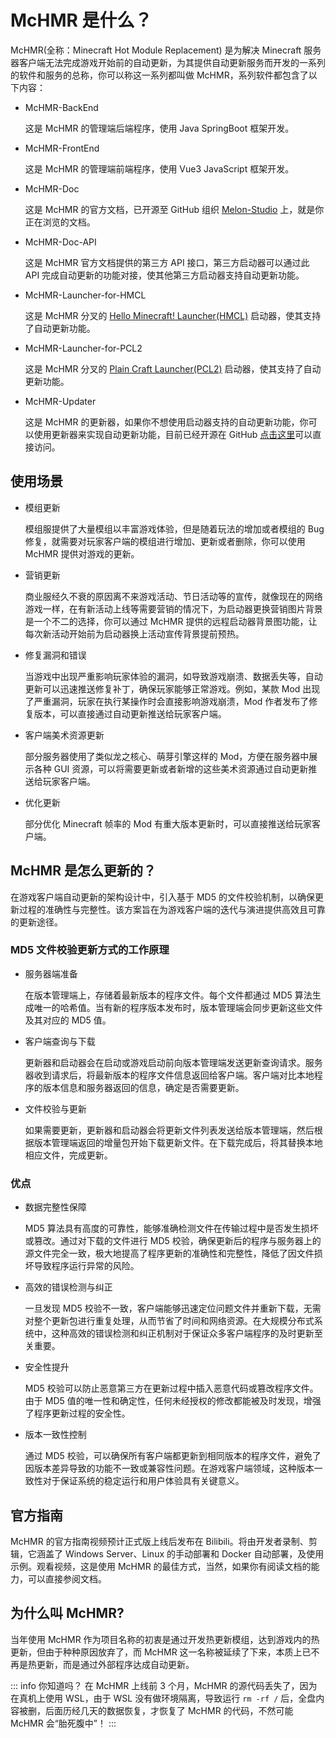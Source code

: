 # McHMR 是什么？

McHMR(全称：Minecraft Hot Module Replacement) 是为解决 Minecraft 服务器客户端无法完成游戏开始前的自动更新，为其提供自动更新服务而开发的一系列的软件和服务的总称，你可以称这一系列都叫做 McHMR，系列软件都包含了以下内容：

- McHMR-BackEnd

   这是 McHMR 的管理端后端程序，使用 Java SpringBoot 框架开发。

- McHMR-FrontEnd

    这是 McHMR 的管理端前端程序，使用 Vue3 JavaScript 框架开发。

- McHMR-Doc

    这是 McHMR 的官方文档，已开源至 GitHub 组织 [Melon-Studio](https://github.com/Melon-Studio) 上，就是你正在浏览的文档。

- McHMR-Doc-API

    这是 McHMR 官方文档提供的第三方 API 接口，第三方启动器可以通过此 API 完成自动更新的功能对接，使其他第三方启动器支持自动更新功能。

- McHMR-Launcher-for-HMCL

    这是 McHMR 分叉的 [Hello Minecraft! Launcher(HMCL)](https://github.com/HMCL-dev/HMCL) 启动器，使其支持了自动更新功能。

- McHMR-Launcher-for-PCL2

    这是 McHMR 分叉的 [Plain Craft Launcher(PCL2)](https://github.com/Hex-Dragon/PCL2) 启动器，使其支持了自动更新功能。

- McHMR-Updater

    这是 McHMR 的更新器，如果你不想使用启动器支持的自动更新功能，你可以使用更新器来实现自动更新功能，目前已经开源在 GitHub [点击这里](https://github.com/Melon-Studio/McHMR-Updater-v2)可以直接访问。

## 使用场景

- 模组更新

    模组服提供了大量模组以丰富游戏体验，但是随着玩法的增加或者模组的 Bug 修复，就需要对玩家客户端的模组进行增加、更新或者删除，你可以使用 McHMR 提供对游戏的更新。

- 营销更新

    商业服经久不衰的原因离不来游戏活动、节日活动等的宣传，就像现在的网络游戏一样，在有新活动上线等需要营销的情况下，为启动器更换营销图片背景是一个不二的选择，你可以通过 McHMR 提供的远程启动器背景图功能，让每次新活动开始前为启动器换上活动宣传背景提前预热。

- 修复漏洞和错误

    当游戏中出现严重影响玩家体验的漏洞，如导致游戏崩溃、数据丢失等，自动更新可以迅速推送修复补丁，确保玩家能够正常游戏。例如，某款 Mod 出现了严重漏洞，玩家在执行某操作时会直接影响游戏崩溃，Mod 作者发布了修复版本，可以直接通过自动更新推送给玩家客户端。

- 客户端美术资源更新

    部分服务器使用了类似龙之核心、萌芽引擎这样的 Mod，方便在服务器中展示各种 GUI 资源，可以将需要更新或者新增的这些美术资源通过自动更新推送给玩家客户端。

- 优化更新

    部分优化 Minecraft 帧率的 Mod 有重大版本更新时，可以直接推送给玩家客户端。

## McHMR 是怎么更新的？

在游戏客户端自动更新的架构设计中，引入基于 MD5 的文件校验机制，以确保更新过程的准确性与完整性。该方案旨在为游戏客户端的迭代与演进提供高效且可靠的更新途径。

### MD5 文件校验更新方式的工作原理

- 服务器端准备

    在版本管理端上，存储着最新版本的程序文件。每个文件都通过 MD5 算法生成唯一的哈希值。当有新的程序版本发布时，版本管理端会同步更新这些文件及其对应的 MD5 值。

- 客户端查询与下载

    更新器和启动器会在启动或游戏启动前向版本管理端发送更新查询请求。服务器收到请求后，将最新版本的程序文件信息返回给客户端。客户端对比本地程序的版本信息和服务器返回的信息，确定是否需要更新。

- 文件校验与更新

    如果需要更新，更新器和启动器会将更新文件列表发送给版本管理端，然后根据版本管理端返回的增量包开始下载更新文件。在下载完成后，将其替换本地相应文件，完成更新。

### 优点

- 数据完整性保障

    MD5 算法具有高度的可靠性，能够准确检测文件在传输过程中是否发生损坏或篡改。通过对下载的文件进行 MD5 校验，确保更新后的程序与服务器上的源文件完全一致，极大地提高了程序更新的准确性和完整性，降低了因文件损坏导致程序运行异常的风险。

- 高效的错误检测与纠正

    一旦发现 MD5 校验不一致，客户端能够迅速定位问题文件并重新下载，无需对整个更新包进行重复处理，从而节省了时间和网络资源。在大规模分布式系统中，这种高效的错误检测和纠正机制对于保证众多客户端程序的及时更新至关重要。

- 安全性提升

    MD5 校验可以防止恶意第三方在更新过程中插入恶意代码或篡改程序文件。由于 MD5 值的唯一性和确定性，任何未经授权的修改都能被及时发现，增强了程序更新过程的安全性。

- 版本一致性控制

    通过 MD5 校验，可以确保所有客户端都更新到相同版本的程序文件，避免了因版本差异导致的功能不一致或兼容性问题。在游戏客户端领域，这种版本一致性对于保证系统的稳定运行和用户体验具有关键意义。

## 官方指南

McHMR 的官方指南视频预计正式版上线后发布在 Bilibili。将由开发者录制、剪辑，它涵盖了 Windows Server、Linux 的手动部署和 Docker 自动部署，及使用示例。观看视频，这是使用 McHMR 的最佳方式，当然，如果你有阅读文档的能力，可以直接参阅文档。

## 为什么叫 McHMR?

当年使用 McHMR 作为项目名称的初衷是通过开发热更新模组，达到游戏内的热更新，但由于种种原因放弃了，而 McHMR 这一名称被延续了下来，本质上已不再是热更新，而是通过外部程序达成自动更新。

::: info 你知道吗？
在 McHMR 上线前 3 个月，McHMR 的源代码丢失了，因为在真机上使用 WSL，由于 WSL 没有做环境隔离，导致运行 `rm -rf /` 后，全盘内容被删，后面历经几天的数据恢复，才恢复了 McHMR 的代码，不然可能 McHMR 会“胎死腹中”！
:::
